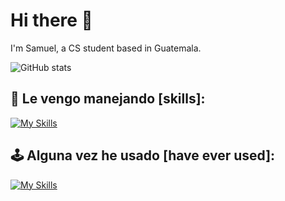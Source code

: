 # Hi there 👋

I'm Samuel, a CS student based in Guatemala. 

![GitHub stats](https://github-readme-streak-stats.herokuapp.com/?user=chamale-rac&layout=compact&theme=dark) 

## 🚗 Le vengo manejando [skills]:
[![My Skills](https://skillicons.dev/icons?i=js,html,css,git,postgres,py,raspberrypi,react,stackoverflow,vscode,bash,latex,md,nodejs,vite)](https://skillicons.dev)

## 🕹️ Alguna vez he usado [have ever used]:
[![My Skills](https://skillicons.dev/icons?i=androidstudio,aws,blender,bootstrap,c,cs,cpp,codepen,flask,eclipse,express,figma,firebase,java,kotlin,linux,materialui,mongodb,netlify,replit,unity,threejs,tailwind,github)](https://skillicons.dev)
